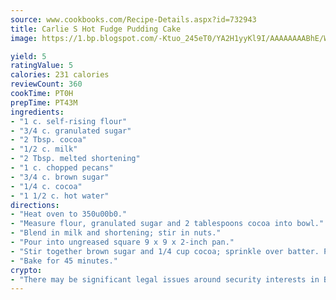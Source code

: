 ```yaml
---
source: www.cookbooks.com/Recipe-Details.aspx?id=732943
title: Carlie S Hot Fudge Pudding Cake
image: https://1.bp.blogspot.com/-Ktuo_245eT0/YA2H1yyKl9I/AAAAAAAABhE/WMoqSq2tWOcgMkPaLYZ-49h8pVDUUwFCQCLcBGAsYHQ/s307/5.png

yield: 5
ratingValue: 5
calories: 231 calories
reviewCount: 360
cookTime: PT0H
prepTime: PT43M
ingredients:
- "1 c. self-rising flour"
- "3/4 c. granulated sugar"
- "2 Tbsp. cocoa"
- "1/2 c. milk"
- "2 Tbsp. melted shortening"
- "1 c. chopped pecans"
- "3/4 c. brown sugar"
- "1/4 c. cocoa"
- "1 1/2 c. hot water"
directions:
- "Heat oven to 350u00b0."
- "Measure flour, granulated sugar and 2 tablespoons cocoa into bowl."
- "Blend in milk and shortening; stir in nuts."
- "Pour into ungreased square 9 x 9 x 2-inch pan."
- "Stir together brown sugar and 1/4 cup cocoa; sprinkle over batter. Pour hot water over batter."
- "Bake for 45 minutes."
crypto:
- "There may be significant legal issues around security interests in Bitcoin."
---
```

